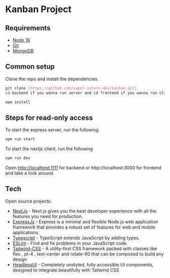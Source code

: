 
# Kanban Project

## Requirements

* [Node 16](https://nodejs.org/en/)
* [Git](https://git-scm.com/)
* [MongoDB](https://www.mongodb.com/)


## Common setup 

Clone the repo and install the dependencies.

```bash
git clone [https://github.com/super-intern-dev/kanban.git]
cd backend if you wanna run server and cd frontend if you wanna run client
```

```bash
npm install
```

## Steps for read-only access

To start the express server, run the following

```bash 
npm run start 
```
To start the nextjs client, run the following

```bash 
npm run dev
```
Open [http://localhost:1111](http://localhost:1111) for backend or http://localhost:3000 for frontend and take a look around.


## Tech

Open source projects:

- [NextJs](https://nextjs.org/) - Next.js gives you the best developer experience with all the features you need for production.
- [ExpressJs](https://expressjs.com/) - Express is a minimal and flexible Node.js web application framework that provides a robust set of features for web and mobile applications.
- [Typescript](https://www.typescriptlang.org/) - TypeScript extends JavaScript by adding types.
- [ESLint](https://eslint.org/) - Find and fix problems in your JavaScript code.
- [Tailwind-CSS](https://tailwindcss.com/) - A utility-first CSS framework packed with classes like flex , pt-4 , text-center and rotate-90 that can be composed to build any design
- [HeadlessUI](https://headlessui.com/) - Completely unstyled, fully accessible UI components, designed to integrate beautifully with Tailwind CSS


